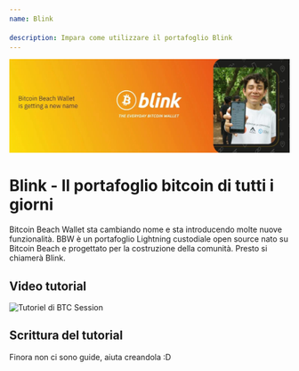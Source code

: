 ```yaml
---
name: Blink

description: Impara come utilizzare il portafoglio Blink
---
```


![cover](assets/cover.jpeg)

# Blink - Il portafoglio bitcoin di tutti i giorni

Bitcoin Beach Wallet sta cambiando nome e sta introducendo molte nuove funzionalità. BBW è un portafoglio Lightning custodiale open source nato su Bitcoin Beach e progettato per la costruzione della comunità. Presto si chiamerà Blink.

## Video tutorial

![Tutoriel di BTC Session](https://youtu.be/q3QwxCd1EZE)

## Scrittura del tutorial

Finora non ci sono guide, aiuta creandola :D
